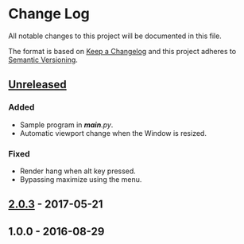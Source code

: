 # Change Log
All notable changes to this project will be documented in this file.

The format is based on [Keep a Changelog](http://keepachangelog.com/)
and this project adheres to [Semantic Versioning](http://semver.org/).

## [Unreleased]
### Added
- Sample program in *__main__.py*.
- Automatic viewport change when the Window is resized.

### Fixed
- Render hang when alt key pressed.
- Bypassing maximize using the menu.

## [2.0.3] - 2017-05-21

## 1.0.0 - 2016-08-29

[Unreleased]: https://github.com/cprogrammer1994/GLWindow/compare/2.0.3...master
[2.0.3]: https://github.com/cprogrammer1994/GLWindow/tree/2.0.3
